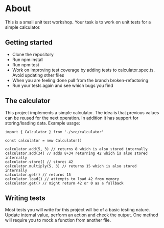 # About

This is a small unit test workshop. Your task is to work on unit tests for a simple calculator. 

## Getting started

* Clone the repository
* Run npm install
* Run npm test
* Work on improving test coverage by adding tests to calculator.spec.ts. Avoid updating other files
* When you are feeling done pull from the branch broken-refactoring
* Run your tests again and see which bugs you find

## The calculator

This project implements a simple calculator. The idea is that previous values can be reused for the next operation. In addition it has support for storing/loading data. Example usage:

```
import { Calculator } from './src/calculator'

const calculator = new Calculator()

calculator.add(5, 3) // returns 8 which is also stored internally
calculator.add(34) // adds 8+34 returning 42 which is also stored internally
calculator.store() // stores 42
calculator.multiply(5, 3) // returns 15 which is also stored internally
calculator.get() // returns 15
calculator.load() // attempts to load 42 from memory
calculator.get() // might return 42 or 0 as a fallback
```

## Writing tests

Most tests you will write for this project will be of a basic testing nature. Update internal value, perform an action and check the output. One method will require you to mock a function from another file.